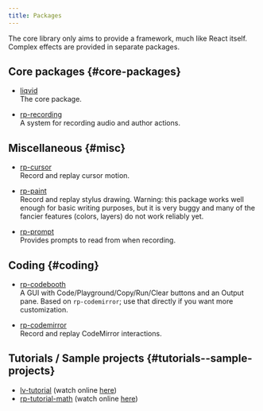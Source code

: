 ```yaml
---
title: Packages
---
```


The core library only aims to provide a framework, much like React itself. Complex effects are provided in separate packages.

## Core packages {#core-packages}
- [liqvid](https://www.npmjs.com/package/liqvid)<br/>The core package.

- [rp-recording](https://www.npmjs.com/package/rp-recording)<br/>A system for recording audio and author actions.

## Miscellaneous {#misc}

- [rp-cursor](https://www.npmjs.com/package/rp-cursor)<br/>Record and replay cursor motion.

- [rp-paint](https://www.npmjs.com/package/rp-paint)<br/>Record and replay stylus drawing. Warning: this package works well enough for basic writing purposes, but it is very buggy and many of the fancier features (colors, layers) do not work reliably yet.

- [rp-prompt](https://www.npmjs.com/package/rp-prompt)<br/>Provides prompts to read from when recording.

## Coding {#coding}

- [rp-codebooth](https://www.npmjs.com/package/rp-codebooth)<br/>A GUI with Code/Playground/Copy/Run/Clear buttons and an Output pane. Based on `rp-codemirror`; use that directly if you want more customization.

- [rp-codemirror](https://www.npmjs.com/package/rp-codemirror)<br/>Record and replay CodeMirror interactions.

## Tutorials / Sample projects {#tutorials--sample-projects}

- [lv-tutorial](https://github.com/ysulyma/lv-tutorial) (watch online [here](/))
- [rp-tutorial-math](https://github.com/ysulyma/rp-tutorial-math) (watch online [here](/math/))
